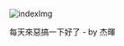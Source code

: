 ![indexImg](https://assets-global.website-files.com/5f3c19f18169b62a0d0bf387/60d33be745999ac3353f49bd_KyhyHs_Rlf3kWWoC8Al_C9Y9SZ4dQu_K0fiLIsiCA5Gl8M3Eq77np68PFUgDPd6lKA8EmhKgWs7joHpsQm8upaoIayr4hi6O7Oj3HTzcoVop1HORjy74OdVTZNqFg_mIlfotr0EJ.png)

每天來惡搞一下好了 - by 杰暉
